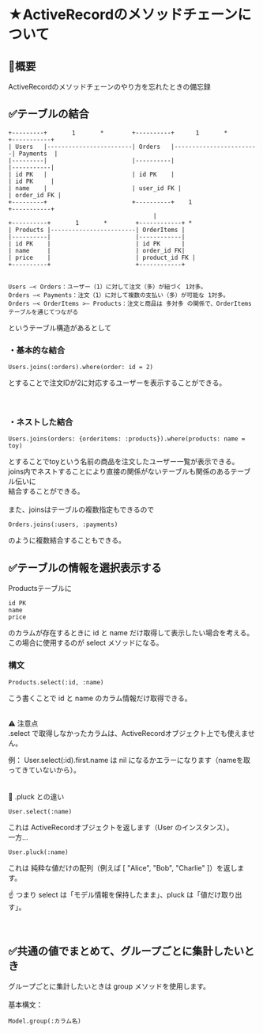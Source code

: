 # ★ActiveRecordのメソッドチェーンについて
## 🧩概要
ActiveRecordのメソッドチェーンのやり方を忘れたときの備忘録


## ✅テーブルの結合
```
+---------+       1       *        +----------+      1       *         +-----------+
| Users   |------------------------| Orders   |------------------------| Payments  |
|---------|                        |----------|                        |-----------|
| id PK   |                        | id PK    |                        | id PK     |
| name    |                        | user_id FK |                      | order_id FK |
+---------+                        +----------+    1                   +-----------+
                                         |
+----------+       1       *        +------------+ *
| Products |------------------------| OrderItems |
|----------|                        |------------|
| id PK    |                        | id PK      |
| name     |                        | order_id FK|
| price    |                        | product_id FK |
+----------+                        +------------+


Users —< Orders：ユーザー（1）に対して注文（多）が紐づく 1対多。
Orders —< Payments：注文（1）に対して複数の支払い（多）が可能な 1対多。
Orders —< OrderItems >— Products：注文と商品は 多対多 の関係で、OrderItems テーブルを通じてつながる
```
というテーブル構造があるとして<br>

### ・基本的な結合
```
Users.joins(:orders).where(order: id = 2)
```
とすることで注文IDが2に対応するユーザーを表示することができる。<br>
<br>
<br>
### ・ネストした結合
```
Users.joins(orders: {orderitems: :products}).where(products: name = toy)
```
とすることでtoyという名前の商品を注文したユーザー一覧が表示できる。<br>
joins内でネストすることにより直接の関係がないテーブルも関係のあるテーブル伝いに<br>
結合することができる。<br>
<br>
また、joinsはテーブルの複数指定もできるので<br>
```
Orders.joins(:users, :payments)
```
のように複数結合することもできる。<br>


## ✅テーブルの情報を選択表示する
Productsテーブルに<br>
```
id PK
name
price
```
のカラムが存在するときに id と name だけ取得して表示したい場合を考える。<br>
この場合に使用するのが select メソッドになる。<br>

### 構文
```
Products.select(:id, :name)
```
こう書くことで id と name のカラム情報だけ取得できる。<br>
<br>

⚠️ 注意点<br>
.select で取得しなかったカラムは、ActiveRecordオブジェクト上でも使えません。<br>

例： User.select(:id).first.name は nil になるかエラーになります（nameを取ってきていないから）。<br>
<br>
<br>
🧩 .pluck との違い<br>
```
User.select(:name)
```
これは ActiveRecordオブジェクトを返します（User のインスタンス）。<br>
一方…<br>
```
User.pluck(:name)
```
これは 純粋な値だけの配列（例えば [ "Alice", "Bob", "Charlie" ]）を返します。<br>

☝️ つまり select は「モデル情報を保持したまま」、pluck は「値だけ取り出す」。<br>
<br>
<br>
## ✅共通の値でまとめて、グループごとに集計したいとき
グループごとに集計したいときは group メソッドを使用します。<br>
<br>
基本構文：<br>
```
Model.group(:カラム名)
```
